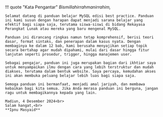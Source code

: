 !!! quote "Kata Pengantar"
    *Bismillahirrahmanirrahim,*

    Selamat datang di panduan belajar MySQL edisi best practice. Panduan ini kami susun dengan harapan dapat menjadi sarana belajar yang efektif bagi siapa saja, terutama siswa-siswi di bidang Rekayasa Perangkat Lunak atau mereka yang baru mengenal MySQL.

    Panduan ini dirancang ringkas namun tetap komprehensif, berisi teori dasar, format sintaks, dan penerapan dalam kasus nyata. Dengan membaginya ke dalam 12 bab, kami berusaha menyajikan setiap topik secara bertahap agar mudah dipahami, mulai dari dasar hingga fitur lanjutan seperti prosedur, trigger, hingga manajemen user.

    Sebagai pengajar, panduan ini juga merupakan bagian dari ikhtiar saya untuk menyampaikan ilmu dengan cara yang lebih terstruktur dan mudah diakses, terutama dalam bentuk website. Saya percaya, kemudahan akses ini akan membuka peluang belajar lebih luas bagi siapa saja.

    Semoga panduan ini bermanfaat, menjadi amal jariyah, dan membawa kebaikan bagi kita semua. Jika Anda merasa panduan ini berguna, jangan ragu untuk membagikannya kepada yang lain.

    Madiun, 4 Desember 2024<br>
    Salam hangat,<br>
    **Ipnu Masyaid**